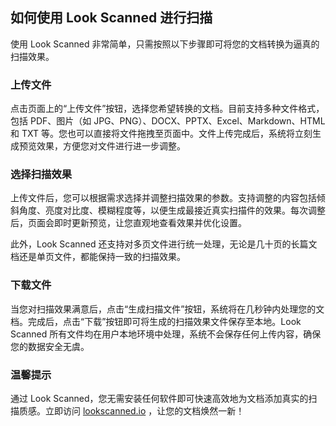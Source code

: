 ## 如何使用 Look Scanned 进行扫描

使用 Look Scanned 非常简单，只需按照以下步骤即可将您的文档转换为逼真的扫描效果。

### 上传文件

点击页面上的“上传文件”按钮，选择您希望转换的文档。目前支持多种文件格式，包括 PDF、图片（如 JPG、PNG）、DOCX、PPTX、Excel、Markdown、HTML 和 TXT 等。您也可以直接将文件拖拽至页面中。文件上传完成后，系统将立刻生成预览效果，方便您对文件进行进一步调整。

### 选择扫描效果

上传文件后，您可以根据需求选择并调整扫描效果的参数。支持调整的内容包括倾斜角度、亮度对比度、模糊程度等，以便生成最接近真实扫描件的效果。每次调整后，页面会即时更新预览，让您直观地查看效果并优化设置。

此外，Look Scanned 还支持对多页文件进行统一处理，无论是几十页的长篇文档还是单页文件，都能保持一致的扫描效果。

### 下载文件

当您对扫描效果满意后，点击“生成扫描文件”按钮，系统将在几秒钟内处理您的文档。完成后，点击“下载”按钮即可将生成的扫描效果文件保存至本地。Look Scanned 所有文件均在用户本地环境中处理，系统不会保存任何上传内容，确保您的数据安全无虞。

### 温馨提示

通过 Look Scanned，您无需安装任何软件即可快速高效地为文档添加真实的扫描质感。立即访问 [lookscanned.io](https://lookscanned.io) ，让您的文档焕然一新！
